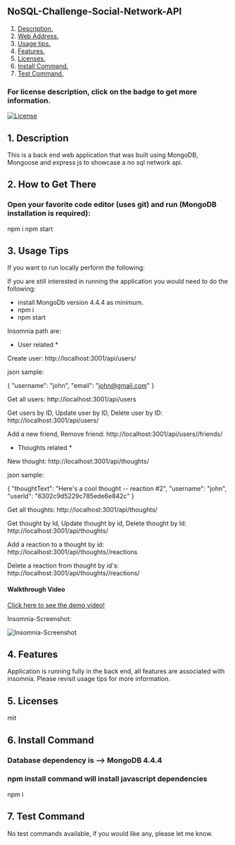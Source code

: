 ## NoSQL-Challenge-Social-Network-API

1. [ Description. ](#desc)
2. [ Web Address. ](#web-address)
3. [ Usage tips. ](#usage)
4. [ Features. ](#features)
5. [ Licenses. ](#licenses)
6. [ Install Command. ](#commandInstall)
7. [ Test Command. ](#commandTest)

### For license description, click on the badge to get more information.
[![License](https://img.shields.io/badge/License-MIT%20-blue.svg)](https://opensource.org/licenses/mit)

<a name="desc"></a>
## 1. Description

This is a back end web application that was built using MongoDB, Mongoose and express js to showcase a no sql network api.

<a name="web-address"></a>
## 2. How to Get There

### Open your favorite code editor (uses git) and run (MongoDB installation is required):

npm i
npm start


<a name="usage"></a>
## 3. Usage Tips

If you want to run locally perform the following:

If you are still interested in running the application you would need to do the following:
* install MongoDb version 4.4.4 as minimum.
* npm i
* npm start

Insomnia path are:

* User related *

Create user: 
http://localhost:3001/api/users/

json sample:

{
  "username": "john",
  "email": "john@gmail.com"
}


Get all users: 
http://localhost:3001/api/users

Get users by ID, Update user by ID, Delete user by ID:
http://localhost:3001/api/users/<userId>

Add a new friend, Remove friend:
http://localhost:3001/api/users/<recipient userId>/friends/<friend user Id>

* Thoughts related *

New thought:
http://localhost:3001/api/thoughts/

json sample:

{
  "thoughtText": "Here's a cool thought -- reaction #2",
  "username": "john",
  "userId": "6302c9d5229c785ede6e842c"
}

Get all thoughts:
http://localhost:3001/api/thoughts/

Get thought by Id, Update thought by id, Delete thought by Id:
http://localhost:3001/api/thoughts/<thoughtId>

Add a reaction to a thought by id:
http://localhost:3001/api/thoughts/<thoughtId>/reactions
  
Delete a reaction from thought by id's:
http://localhost:3001/api/thoughts/<thoughtId>/reactions/<reactionId>

#### Walkthrough Video

[Click here to see the demo video!](https://drive.google.com/file/d/1G69BE95B5X8ZEhqSbYuh7Eqt6gYSHr36/view?usp=sharing)

Insomnia-Screenshot:

![Insomnia-Screenshot](https://user-images.githubusercontent.com/33476304/185820068-71e3ac54-77bb-4ca4-9917-f68e825255b2.png)


<a name="features"></a>
## 4. Features

Application is running fully in the back end, all features are associated with insomnia. Please revisit usage tips for more information.

<a name="licenses"></a>
## 5. Licenses

mit

<a name="commandInstall"></a>
## 6. Install Command

### Database dependency is --> MongoDB 4.4.4  
### npm install command will install javascript dependencies

npm i

<a name="commandTest"></a>
## 7. Test Command

No test commands available, if you would like any, please let me know.
